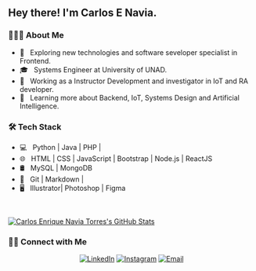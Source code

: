 <h2> Hey there! I'm Carlos E Navia.</h2>

<h3> 👨🏻‍💻 About Me </h3>

- 🤔 &nbsp; Exploring new technologies and  software seveloper specialist in Frontend.
- 🎓 &nbsp; Systems Engineer at University of UNAD.
- 💼 &nbsp; Working as a Instructor Development and investigator in IoT and RA developer.
- 🌱 &nbsp; Learning more about Backend, IoT, Systems Design and Artificial Intelligence.

<h3>🛠 Tech Stack</h3>

- 💻 &nbsp; Python | Java | PHP |
- 🌐 &nbsp; HTML | CSS | JavaScript | Bootstrap | Node.js | ReactJS
- 🛢 &nbsp; MySQL | MongoDB
- 🔧 &nbsp; Git | Markdown |
- 🖥 &nbsp; Illustrator| Photoshop | Figma

<br/>

[![Carlos Enrique Navia Torres's GitHub Stats](https://github-readme-stats.vercel.app/api?username=cenavia&show_icons=true)](https://github.com/cenavia)

<h3> 🤝🏻 Connect with Me </h3>

<p align="center">
<a href="https://www.linkedin.com/in/cenavia/"><img alt="LinkedIn" src="https://img.shields.io/badge/LinkedIn-Carlos Enrique Navia Torres-blue?style=flat-square&logo=linkedin"></a>
<a href="https://www.instagram.com/navitorc/"><img alt="Instagram" src="https://img.shields.io/badge/Instagram-navitorc-blue?style=flat-square&logo=instagram"></a>
<a href="mailto:cenaviat@gmail.com"><img alt="Email" src="https://img.shields.io/badge/Email-cenaviat@gmail.com-blue?style=flat-square&logo=gmail"></a>
</p>
